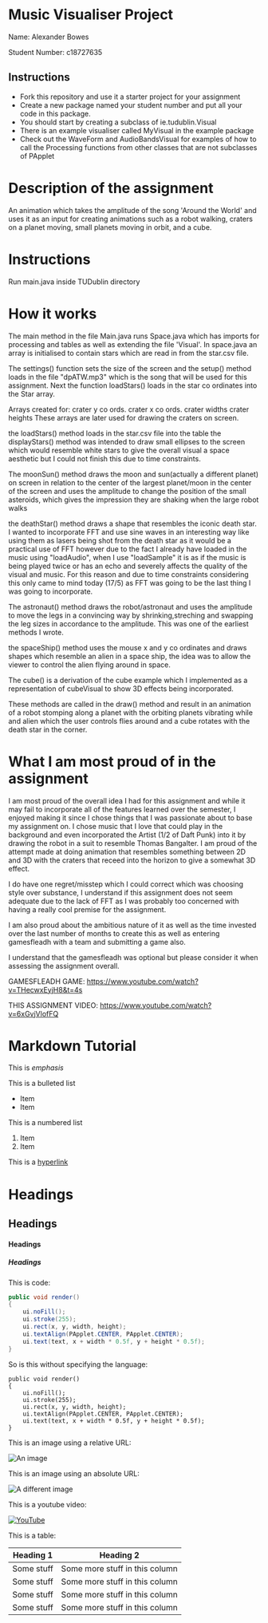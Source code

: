# Music Visualiser Project

Name: Alexander Bowes

Student Number: c18727635

## Instructions
- Fork this repository and use it a starter project for your assignment
- Create a new package named your student number and put all your code in this package.
- You should start by creating a subclass of ie.tudublin.Visual
- There is an example visualiser called MyVisual in the example package
- Check out the WaveForm and AudioBandsVisual for examples of how to call the Processing functions from other classes that are not subclasses of PApplet

# Description of the assignment
An animation which takes the amplitude of the song 'Around the World' and uses it as an input for creating animations
such as a robot walking, craters on a planet moving, small planets moving in orbit, and a cube.

# Instructions
Run main.java inside TUDublin directory
# How it works
The main method in the file Main.java runs Space.java which has imports for processing and tables as well as extending the file 'Visual'.
In space.java an array is initialised to contain stars which are read in from the star.csv file.

The settings() function sets the size of the screen and the setup() method loads in the file "dpATW.mp3" which is the song that will be used for this assignment. 
Next the function loadStars() loads in the star co ordinates into the Star array.

Arrays created for: 
crater y co ords.
crater x co ords.
crater widths
crater heights
These arrays are later used for drawing the craters on screen.

the loadStars() method loads in the star.csv file into the table
the displayStars() method was intended to draw small ellipses to the screen which would resemble white stars to give the overall visual a space aesthetic but I could not finish this due to time constraints.


The moonSun() method draws the moon and sun(actually a different planet) on screen in relation to the center of the largest planet/moon in the center of the screen and uses the amplitude to change the position of the small asteroids, which gives the impression they are shaking when the large robot walks 


the deathStar() method draws a shape that resembles the iconic death star. I wanted to incorporate FFT and use sine waves in an interesting way like using them as lasers being shot from the death star as it would be a practical use of FFT however due to the fact I already have loaded in the music using "loadAudio", when I use "loadSample" it is as if the music is being played twice or has an echo and severely affects the quality of the visual and music. For this reason and due to time constraints considering this only came to mind today (17/5) as FFT was going to be the last thing I was going to incorporate.

The astronaut() method draws the robot/astronaut and uses the amplitude to move the legs in a convincing way by shrinking,streching and swapping the leg sizes  in accordance to the amplitude. This was one of the earliest methods I wrote.

the spaceShip() method uses the mouse x and y co ordinates and draws shapes which resemble an alien in a space ship, the idea was to allow the viewer to control the alien flying around in space.

The cube() is a derivation of the cube example which I implemented as a representation of cubeVisual to show 3D effects being incorporated.

These methods are called in the draw() method and result in an animation of a robot stomping along a planet with the orbiting planets vibrating while and alien which the user controls flies around and a cube rotates with the death star in the corner.
# What I am most proud of in the assignment

I am most proud of the overall idea I had for this assignment and while it may fail to incorporate all of the features learned over the semester, I enjoyed making it since I chose things that I was passionate about to base my assignment on. I chose music that I love that could play in the background and even incorporated the Artist (1/2 of Daft Punk) into it by drawing the robot in a suit to resemble Thomas Bangalter. I am proud of the attempt made at doing animation that resembles something between 2D and 3D with the craters that receed into the horizon to give a somewhat 3D effect.

I do have one regret/misstep which I could correct which was choosing style over substance, I understand if this assignment does not seem adequate due to the lack of FFT as I was probably too concerned with having a really cool premise for the assignment.

I am also proud about the ambitious nature of it as well as the time invested over the last number of months to create this as well as entering gamesfleadh with a team and submitting a game also. 

I understand that the gamesfleadh was optional but please consider it when assessing the assignment overall.

GAMESFLEADH GAME:
https://www.youtube.com/watch?v=THecwxEyjH8&t=4s

THIS ASSIGNMENT VIDEO:
https://www.youtube.com/watch?v=6xGvjVlofFQ


# Markdown Tutorial

This is *emphasis*

This is a bulleted list

- Item
- Item

This is a numbered list

1. Item
1. Item

This is a [hyperlink](http://bryanduggan.org)

# Headings
## Headings
#### Headings
##### Headings

This is code:

```Java
public void render()
{
	ui.noFill();
	ui.stroke(255);
	ui.rect(x, y, width, height);
	ui.textAlign(PApplet.CENTER, PApplet.CENTER);
	ui.text(text, x + width * 0.5f, y + height * 0.5f);
}
```

So is this without specifying the language:

```
public void render()
{
	ui.noFill();
	ui.stroke(255);
	ui.rect(x, y, width, height);
	ui.textAlign(PApplet.CENTER, PApplet.CENTER);
	ui.text(text, x + width * 0.5f, y + height * 0.5f);
}
```

This is an image using a relative URL:

![An image](images/p8.png)

This is an image using an absolute URL:

![A different image](https://bryanduggandotorg.files.wordpress.com/2019/02/infinite-forms-00045.png?w=595&h=&zoom=2)

This is a youtube video:

[![YouTube](http://img.youtube.com/vi/J2kHSSFA4NU/0.jpg)](https://www.youtube.com/watch?v=J2kHSSFA4NU)

This is a table:

| Heading 1 | Heading 2 |
|-----------|-----------|
|Some stuff | Some more stuff in this column |
|Some stuff | Some more stuff in this column |
|Some stuff | Some more stuff in this column |
|Some stuff | Some more stuff in this column |

